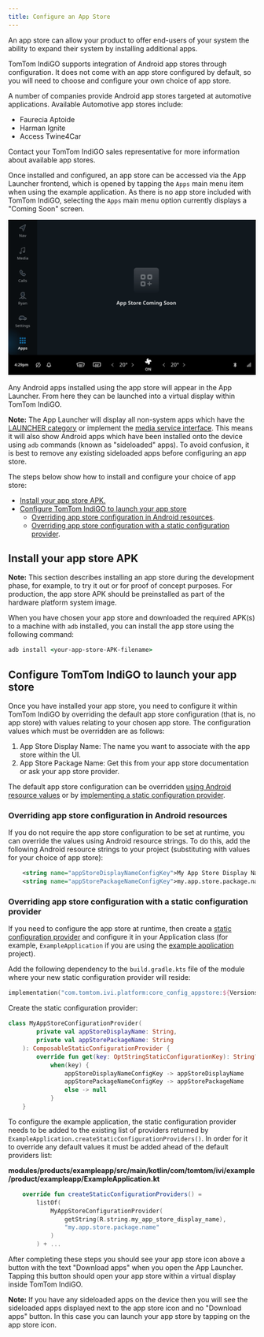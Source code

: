 ```yaml
---
title: Configure an App Store
---
```


An app store can allow your product to offer end-users of your system the ability to expand their
system by installing additional apps.

TomTom IndiGO supports integration of Android app stores through configuration. It does not come 
with an app store configured by default, so you will need to choose and configure your own choice 
of app store.

A number of companies provide Android app stores targeted at automotive applications. Available
Automotive app stores include:
- Faurecia Aptoide
- Harman Ignite
- Access Twine4Car

Contact your TomTom IndiGO sales representative for more information about available app stores.

Once installed and configured, an app store can be accessed via the App Launcher frontend, which is
opened by tapping the `Apps` main menu item when using the example application. As there is no app
store included with TomTom IndiGO, selecting the `Apps` main menu option currently displays a 
"Coming Soon" screen.

   ![App store coming soon](images/app-store-coming-soon.png)

Any Android apps installed using the app store will appear in the App Launcher. From here they can
be launched into a virtual display within TomTom IndiGO.

__Note:__
The App Launcher will display all non-system apps which have the
[LAUNCHER category](https://developer.android.com/reference/android/content/Intent#CATEGORY_LAUNCHER)
or implement the
[media service interface](https://developer.android.com/reference/android/service/media/MediaBrowserService#SERVICE_INTERFACE).
This means it will also show Android apps which have been installed onto the
device using `adb` commands (known as "sideloaded" apps). To avoid confusion, it is best to remove
any existing sideloaded apps before configuring an app store.

The steps below show how to install and configure your choice of app store:

- [Install your app store APK.](#install-your-app-store-apk)
- [Configure TomTom IndiGO to launch your app store](#configure-tomtom-indigo-to-launch-your-app-store)
    - [Overriding app store configuration in Android resources](#overriding-app-store-configuration-in-android-resources).
    - [Overriding app store configuration with a static configuration provider](#overriding-app-store-configuration-with-a-static-configuration-provider).

## Install your app store APK

__Note:__
This section describes installing an app store during the development phase, for example, to try it
out or for proof of concept purposes. For production, the app store APK should be preinstalled as
part of the hardware platform system image.

When you have chosen your app store and downloaded the required APK(s) to a machine with `adb`
installed, you can install the app store using the following command:

```cmd
adb install <your-app-store-APK-filename>
```

## Configure TomTom IndiGO to launch your app store

Once you have installed your app store, you need to configure it within TomTom IndiGO by overriding 
the default app store configuration (that is, no app store) with values relating to your chosen app
store. The configuration values which must be overridden are as follows:

1. App Store Display Name: The name you want to associate with the app store within the UI.
2. App Store Package Name: Get this from your app store documentation or ask your app store
   provider.

The default app store configuration can be overridden
[using Android resource values](#overriding-app-store-configuration-in-android-resources) or by
[implementing a static configuration provider](#overriding-app-store-configuration-with-a-static-configuration-provider).

### Overriding app store configuration in Android resources

If you do not require the app store configuration to be set at runtime, you can override the values
using Android resource strings. To do this, add the following Android resource strings to your
project (substituting with values for your choice of app store):

```xml
    <string name="appStoreDisplayNameConfigKey">My App Store Display Name</string>
    <string name="appStorePackageNameConfigKey">my.app.store.package.name</string>
```

### Overriding app store configuration with a static configuration provider

If you need to configure the app store at runtime, then create a
[static configuration provider](/indigo/documentation/development/platform-domains/configuration-framework#static-configuration-providers)
and configure it in your Application class (for example, `ExampleApplication` if you are using the
[example application](/indigo/documentation/platform-overview/example-app) project).

Add the following dependency to the `build.gradle.kts` file of the module where your new static
configuration provider will reside:

```kotlin
implementation("com.tomtom.ivi.platform:core_config_appstore:${Versions.INDIGO_PLATFORM}")
```

Create the static configuration provider:

```kotlin
class MyAppStoreConfigurationProvider(
        private val appStoreDisplayName: String,
        private val appStorePackageName: String
    ): ComposableStaticConfigurationProvider {
        override fun get(key: OptStringStaticConfigurationKey): String? =
            when(key) {
                appStoreDisplayNameConfigKey -> appStoreDisplayName
                appStorePackageNameConfigKey -> appStorePackageName
                else -> null
            }
    }
```

To configure the example application, the static configuration provider needs to be added to the
existing list of providers returned by `ExampleApplication.createStaticConfigurationProviders()`. In
order for it to override any default values it must be added ahead of the default providers list:

**modules/products/exampleapp/src/main/kotlin/com/tomtom/ivi/example/product/exampleapp/ExampleApplication.kt**

```kotlin
    override fun createStaticConfigurationProviders() =
        listOf(
            MyAppStoreConfigurationProvider(
                getString(R.string.my_app_store_display_name),
                "my.app.store.package.name"
            )
        ) + ...
```

After completing these steps you should see your app store icon above a button with the text
"Download apps" when you open the App Launcher. Tapping this button should open your app store
within a virtual display inside TomTom IndiGO.

__Note:__
If you have any sideloaded apps on the device then you will see the sideloaded apps displayed next
to the app store icon and no "Download apps" button. In this case you can launch your app store by
tapping on the app store icon.
